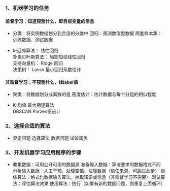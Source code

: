 ### 1、机器学习的任务
#### 监督学习：知道预测什么，即目标变量的信息
- 分类：将实例数据划分到合适的分类中
回归：预测数值型数据
两套样本集：训练数据、测试数据

- k-近邻算法：   线性回归　   
朴素贝叶斯算法：   局部加权线性回归   
支持向量机：   Ridge 回归   
决策树：   Lasso 最小回归系数估计

#### 非监督学习：不预测什么，找label值
- 聚类：将数据划分成离散的组
密度估计：估计数据与每个分组的相似程度

- K-均值   最大期望算法  
DBSCAN   Parzen窗设计 

### 2、选择合适的算法
- 界定问题
选择算法
数据问题
试错调优


### 3、开发机器学习应用程序的步骤
- 收集数据：可用公开可用的数据源
准备输入数据：算法要求的数据格式不同
分析输入数据：人工干预，处理空值、垃圾数据（信任来源，可跳过此步）
训练算法：格式化数据输入算法，抽取知识或信息（非监督学习不需要）
测试算法：评估算法效果
使用算法：执行（如果有新的数据问题，则重复上面循环）
